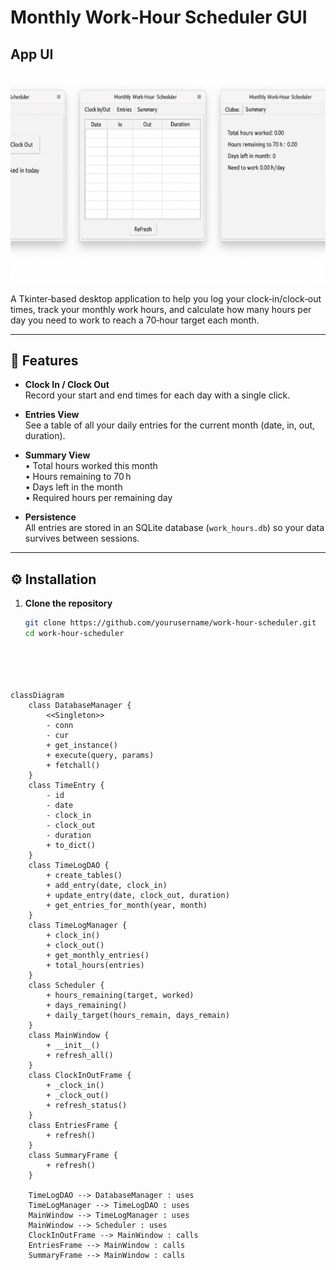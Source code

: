 # Monthly Work‑Hour Scheduler GUI



## App UI

![App UI view](app.png)




A Tkinter‑based desktop application to help you log your clock‑in/clock‑out times, track your monthly work hours, and calculate how many hours per day you need to work to reach a 70‑hour target each month.

---

## 📝 Features

- **Clock In / Clock Out**  
  Record your start and end times for each day with a single click.

- **Entries View**  
  See a table of all your daily entries for the current month (date, in, out, duration).

- **Summary View**  
  • Total hours worked this month  
  • Hours remaining to 70 h  
  • Days left in the month  
  • Required hours per remaining day

- **Persistence**  
  All entries are stored in an SQLite database (`work_hours.db`) so your data survives between sessions.

---

## ⚙️ Installation

1. **Clone the repository**  
   ```sh
   git clone https://github.com/yourusername/work-hour-scheduler.git
   cd work-hour-scheduler






```mermaid
classDiagram
    class DatabaseManager {
        <<Singleton>>
        - conn
        - cur
        + get_instance()
        + execute(query, params)
        + fetchall()
    }
    class TimeEntry {
        - id
        - date
        - clock_in
        - clock_out
        - duration
        + to_dict()
    }
    class TimeLogDAO {
        + create_tables()
        + add_entry(date, clock_in)
        + update_entry(date, clock_out, duration)
        + get_entries_for_month(year, month)
    }
    class TimeLogManager {
        + clock_in()
        + clock_out()
        + get_monthly_entries()
        + total_hours(entries)
    }
    class Scheduler {
        + hours_remaining(target, worked)
        + days_remaining()
        + daily_target(hours_remain, days_remain)
    }
    class MainWindow {
        + __init__()
        + refresh_all()
    }
    class ClockInOutFrame {
        + _clock_in()
        + _clock_out()
        + refresh_status()
    }
    class EntriesFrame {
        + refresh()
    }
    class SummaryFrame {
        + refresh()
    }

    TimeLogDAO --> DatabaseManager : uses
    TimeLogManager --> TimeLogDAO : uses
    MainWindow --> TimeLogManager : uses
    MainWindow --> Scheduler : uses
    ClockInOutFrame --> MainWindow : calls
    EntriesFrame --> MainWindow : calls
    SummaryFrame --> MainWindow : calls
